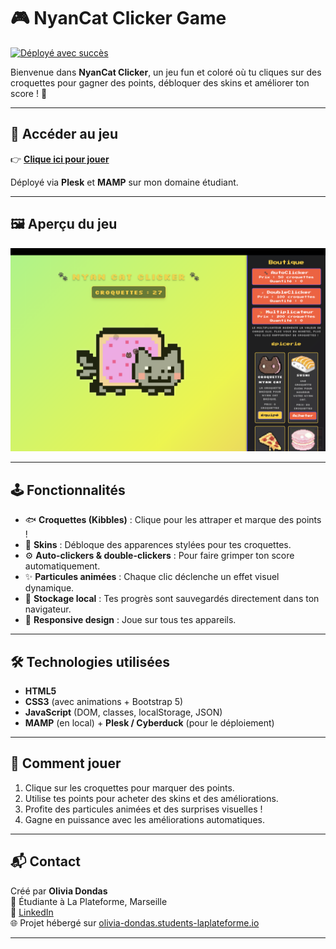 # 🎮 NyanCat Clicker Game

[![Déployé avec succès](https://img.shields.io/website?down_color=red&down_message=offline&up_color=green&up_message=online&url=https%3A%2F%2Folivia-dondas.students-laplateforme.io%2Fnyancat%2Fcookie.html)](https://olivia-dondas.students-laplateforme.io/nyancat/cookie.html)

Bienvenue dans **NyanCat Clicker**, un jeu fun et coloré où tu cliques sur des croquettes pour gagner des points, débloquer des skins et améliorer ton score ! 🚀

---

## 🔗 Accéder au jeu

👉 **[Clique ici pour jouer](https://olivia-dondas.students-laplateforme.io/nyancat/cookie.html)**

Déployé via **Plesk** et **MAMP** sur mon domaine étudiant.

---

## 🖼️ Aperçu du jeu

![Screenshot NyanCat Clicker](snapnyan.png) <!-- Tu peux remplacer "screenshot.png" par le nom réel de l’image si tu l’ajoutes dans le repo -->

---

## 🕹️ Fonctionnalités

- 🐟 **Croquettes (Kibbles)** : Clique pour les attraper et marque des points !
- 🎨 **Skins** : Débloque des apparences stylées pour tes croquettes.
- ⚙️ **Auto-clickers & double-clickers** : Pour faire grimper ton score automatiquement.
- ✨ **Particules animées** : Chaque clic déclenche un effet visuel dynamique.
- 💾 **Stockage local** : Tes progrès sont sauvegardés directement dans ton navigateur.
- 📱 **Responsive design** : Joue sur tous tes appareils.

---

## 🛠️ Technologies utilisées

- **HTML5**  
- **CSS3** (avec animations + Bootstrap 5)  
- **JavaScript** (DOM, classes, localStorage, JSON)  
- **MAMP** (en local) + **Plesk / Cyberduck** (pour le déploiement)  

---

## 🎨 Comment jouer

1. Clique sur les croquettes pour marquer des points.
2. Utilise tes points pour acheter des skins et des améliorations.
3. Profite des particules animées et des surprises visuelles !
4. Gagne en puissance avec les améliorations automatiques.

---

## 📬 Contact

Créé par **Olivia Dondas**  
📍 Étudiante à La Plateforme, Marseille  
💌 [LinkedIn](https://linkedin.com/in/olivia-dondas)  
🌐 Projet hébergé sur [olivia-dondas.students-laplateforme.io](https://olivia-dondas.students-laplateforme.io/nyancat/cookie.html)

---
